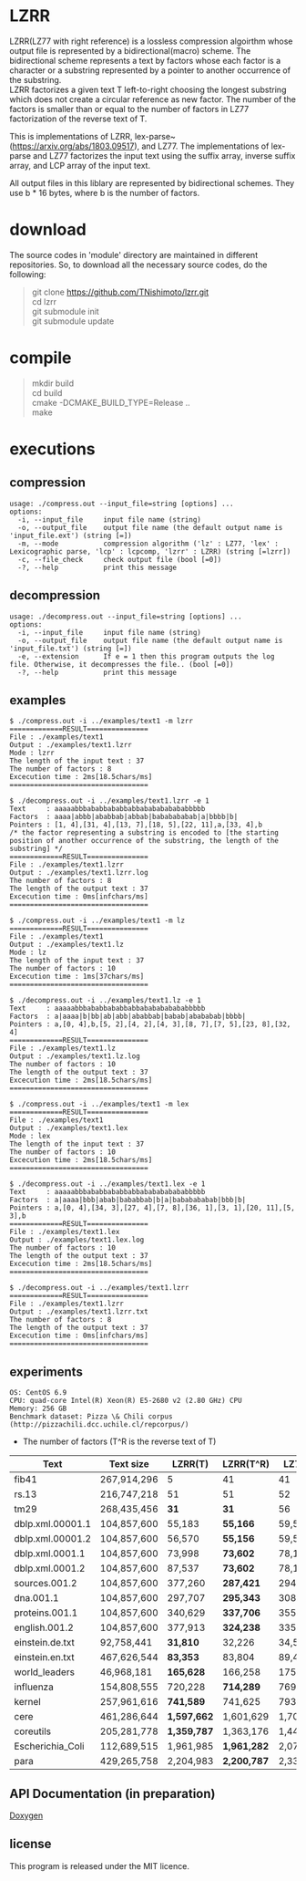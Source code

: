 # LZRR
LZRR(LZ77 with right reference) is a lossless compression algoirthm whose output file is represented by a bidirectional(macro) scheme. 
The bidirectional scheme represents a text by factors whose each factor is a character or a substring represented by a pointer to another occurrence of the substring.  
LZRR factorizes a given text T left-to-right choosing the longest substring which does not create a circular reference as new factor. 
The number of the factors is smaller than or equal to the number of factors in LZ77 factorization of the reverse text of T. 

This is implementations of LZRR, lex-parse~(https://arxiv.org/abs/1803.09517), and LZ77. 
The implementations of lex-parse and LZ77 factorizes the input text using 
the suffix array, inverse suffix array, and LCP array of the input text. 

All output files in this liblary are represented by bidirectional schemes. 
They use b * 16 bytes, where b is the number of factors.


# download
The source codes in 'module' directory are maintained in different repositories. 
So, to download all the necessary source codes, do the following:

> git clone https://github.com/TNishimoto/lzrr.git  
> cd lzrr  
> git submodule init  
> git submodule update  


# compile

> mkdir build  
> cd build  
> cmake -DCMAKE_BUILD_TYPE=Release ..  
> make  


# executions

## compression
    usage: ./compress.out --input_file=string [options] ... 
    options:
      -i, --input_file     input file name (string)
      -o, --output_file    output file name (the default output name is 'input_file.ext') (string [=])
      -m, --mode           compression algorithm ('lz' : LZ77, 'lex' : Lexicographic parse, 'lcp' : lcpcomp, 'lzrr' : LZRR) (string [=lzrr])
      -c, --file_check     check output file (bool [=0])
      -?, --help           print this message
## decompression
    usage: ./decompress.out --input_file=string [options] ...  
    options:  
      -i, --input_file     input file name (string)
      -o, --output_file    output file name (the default output name is 'input_file.txt') (string [=])
      -e, --extension      If e = 1 then this program outputs the log file. Otherwise, it decompresses the file.. (bool [=0])
      -?, --help           print this message 

## examples

    $ ./compress.out -i ../examples/text1 -m lzrr
    =============RESULT===============
    File : ./examples/text1
    Output : ./examples/text1.lzrr
    Mode : lzrr
    The length of the input text : 37
    The number of factors : 8
    Excecution time : 2ms[18.5chars/ms]
    ==================================

    $ ./decompress.out -i ../examples/text1.lzrr -e 1
    Text     : aaaaabbbababbababbabbababababababbbbb
    Factors  : aaaa|abbb|ababbab|abbab|bababababab|a|bbbb|b|
    Pointers : [1, 4],[31, 4],[13, 7],[18, 5],[22, 11],a,[33, 4],b
    /* the factor representing a substring is encoded to [the starting position of another occurrence of the substring, the length of the substring] */
    =============RESULT===============
    File : ./examples/text1.lzrr
    Output : ./examples/text1.lzrr.log
    The number of factors : 8
    The length of the output text : 37
    Excecution time : 0ms[infchars/ms]
    ==================================

    $ ./compress.out -i ../examples/text1 -m lz
    =============RESULT===============
    File : ./examples/text1
    Output : ./examples/text1.lz
    Mode : lz
    The length of the input text : 37
    The number of factors : 10
    Excecution time : 1ms[37chars/ms]
    ==================================

    $ ./decompress.out -i ../examples/text1.lz -e 1
    Text     : aaaaabbbababbababbabbababababababbbbb
    Factors  : a|aaaa|b|bb|ab|abb|ababbab|babab|abababab|bbbb|
    Pointers : a,[0, 4],b,[5, 2],[4, 2],[4, 3],[8, 7],[7, 5],[23, 8],[32, 4]
    =============RESULT===============
    File : ./examples/text1.lz
    Output : ./examples/text1.lz.log
    The number of factors : 10
    The length of the output text : 37
    Excecution time : 2ms[18.5chars/ms]
    ==================================

    $ ./compress.out -i ../examples/text1 -m lex
    =============RESULT===============
    File : ./examples/text1
    Output : ./examples/text1.lex
    Mode : lex
    The length of the input text : 37
    The number of factors : 10
    Excecution time : 2ms[18.5chars/ms]
    ==================================

    $ ./decompress.out -i ../examples/text1.lex -e 1
    Text     : aaaaabbbababbababbabbababababababbbbb
    Factors  : a|aaaa|bbb|abab|bababbab|b|a|bababababab|bbb|b|
    Pointers : a,[0, 4],[34, 3],[27, 4],[7, 8],[36, 1],[3, 1],[20, 11],[5, 3],b
    =============RESULT===============
    File : ./examples/text1.lex
    Output : ./examples/text1.lex.log
    The number of factors : 10
    The length of the output text : 37
    Excecution time : 2ms[18.5chars/ms]
    ==================================

    $ ./decompress.out -i ../examples/text1.lzrr
    =============RESULT===============
    File : ./examples/text1.lzrr
    Output : ./examples/text1.lzrr.txt
    The number of factors : 8
    The length of the output text : 37
    Excecution time : 0ms[infchars/ms]
    ==================================

## experiments

    OS: CentOS 6.9 
    CPU: quad-core Intel(R) Xeon(R) E5-2680 v2 (2.80 GHz) CPU 
    Memory: 256 GB 
    Benchmark dataset: Pizza \& Chili corpus (http://pizzachili.dcc.uchile.cl/repcorpus/)

- The number of factors (T^R is the reverse text of T)

| Text             | Text size    | LZRR(T)    | LZRR(T^R)  | LZ77(T)    | LZ77(T^R)  | LEX(T)     | LEX(T^R)   |
|------------------|--------------|------------|------------|------------|------------|------------|------------|
| fib41            | 267,914,296  | 5          | 41         | 41         | 22         | **4**          | 41         |
| rs.13            | 216,747,218  | 51         | 51         | 52         | 52         | **40**         | 40         |
| tm29             | 268,435,456  | **31**         | **31**         | 56         | 56         | 43         | 43         |
| dblp.xml.00001.1 | 104,857,600  | 55,183     | **55,166**     | 59,573     | 59,385     | 59,821     | 58,537     |
| dblp.xml.00001.2 | 104,857,600  | 56,570     | **55,156**     | 59,556     | 60,988     | 61,580     | 60,220     |
| dblp.xml.0001.1  | 104,857,600  | 73,998     | **73,602**     | 78,167     | 78,551     | 83,963     | 82,879     |
| dblp.xml.0001.2  | 104,857,600  | 87,537     | **73,602**     | 78,158     | 93,819     | 100,605    | 99,467     |
| sources.001.2    | 104,857,600  | 377,260    | **287,421**    | 294,994    | 400,953    | 466,643    | 466,074    |
| dna.001.1        | 104,857,600  | 297,707    | **295,343**    | 308,355    | 313,060    | 307,329    | 307,456    |
| proteins.001.1   | 104,857,600  | 340,629    | **337,706**    | 355,268    | 360,461    | 364,093    | 364,024    |
| english.001.2    | 104,857,600  | 377,913    | **324,238**    | 335,815    | 402,326    | 489,034    | 487,586    |
| einstein.de.txt  | 92,758,441   | **31,810**     | 32,226     | 34,572     | 34,287     | 37,721     | 37,719     |
| einstein.en.txt  | 467,626,544  | **83,353**     | 83,804     | 89,467     | 89,437     | 97,442     | 96,487     |
| world_leaders    | 46,968,181   | **165,628**    | 166,258    | 175,740    | 175,670    | 179,696    | 179,503    |
| influenza        | 154,808,555  | 720,228    | **714,289**    | 769,286    | 779,213    | 768,623    | 764,634    |
| kernel           | 257,961,616  | **741,589**    | 741,625    | 793,915    | 794,938    | 794,058    | 795,730    |
| cere             | 461,286,644  | **1,597,662**  | 1,601,629  | 1,700,630  | 1,695,631  | 1,649,448  | 1,650,242  |
| coreutils        | 205,281,778  | **1,359,787**  | 1,363,176  | 1,446,468  | 1,441,384  | 1,439,918  | 1,440,042  |
| Escherichia_Coli | 112,689,515  | 1,961,985  | **1,961,282**  | 2,078,512  | 2,078,869  | 2,014,012  | 2,014,430  |
| para             | 429,265,758  | 2,204,983  | **2,200,787**  | 2,332,657  | 2,338,919  | 2,238,362  | 2,238,716  |



## API Documentation (in preparation)

[Doxygen](https://TNishimoto.github.io/lzrr/index.html)

## license

This program is released under the MIT licence.
